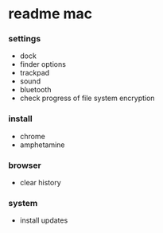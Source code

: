 # readme mac

### settings
- dock
- finder options
- trackpad
- sound
- bluetooth
- check progress of file system encryption

### install
- chrome
- amphetamine

### browser
- clear history

### system
- install updates


